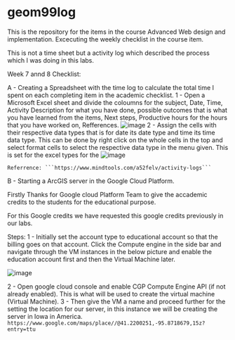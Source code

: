 # geom99log
This is the repository for the items in the course Advanced Web design and implementation. Excecuting the weekly checklist in the course item.

This is not a time sheet but a activity log which described the process which I was doing in this labs.

Week 7 annd 8 Checklist: 

A - Creating a Spreadsheet with the time log to calculate the total time I spent on each completing item in the academic checklist.
  1 - Open a Microsoft Excel sheet and divide the coloumns for the subject, Date, Time, Activity Description for what you have done, possible outcomes that is what you have learned from the items, Next steps, Productive             hours for the hours that you have worked on, Refferences.
    ![image](https://github.com/rahulsaravanabavan/geom99log/assets/142858065/111ae533-fce1-4d5d-a5f9-71d9e8a50dbd)
  2 - Assign the cells with their respective data types that is for date its date type and time its time data type. This can be done by right click on the whole cells in the top and select format cells to select the                 respective data type in the menu given. This is set for the excel types for the
    ![image](https://github.com/rahulsaravanabavan/geom99log/assets/142858065/12ba7309-cbd6-4497-b54d-2c2a2043b016)

    Referrence: ```https://www.mindtools.com/a52felv/activity-logs```


B - Starting a ArcGIS server in the Google Cloud Platform.

Firstly Thanks for Google cloud Platform Team to give the accademic credits to the students for the educational purpose.

For this Google credits we have requested this google credits previously in our labs. 

Steps:
  1 - Initially set the account type to educational account so that the billing goes on that account. Click the Compute engine in the side bar and navigate through the VM instances in the below picture and enable the               education account first and then the Virtual Machine later.
  
  ![image](https://github.com/rahulsaravanabavan/geom99log/assets/142858065/2dd2ed97-6c53-4371-8dda-a2fa17990663)

  2 - Open google cloud console and enable CGP Compute Engine API (if not already enabled). This is what will be used to create the virtual machine (Virtual Machine).
  3 - Then give the VM a name and proceed further for the setting the location for our server, in this instance we will be creating the server in Iowa in America. 
  ```https://www.google.com/maps/place//@41.2200251,-95.8718679,15z?entry=ttu```
  

